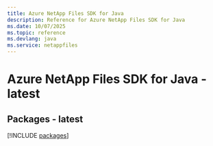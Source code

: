 ```yaml
---
title: Azure NetApp Files SDK for Java
description: Reference for Azure NetApp Files SDK for Java
ms.date: 10/07/2025
ms.topic: reference
ms.devlang: java
ms.service: netappfiles
---
```

# Azure NetApp Files SDK for Java - latest
## Packages - latest
[!INCLUDE [packages](netapp-files-index.md)]